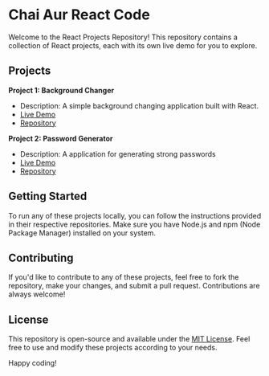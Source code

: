 # Chai Aur React Code

Welcome to the React Projects Repository! This repository contains a collection of React projects, each with its own live demo for you to explore.

## Projects

**Project 1: Background Changer**
- Description: A simple background changing application built with React.
- [Live Demo](https://bg-changerr.netlify.app/)
- [Repository](https://github.com/g3vind/chai-aur-react-code/tree/main/bg-changer-project/bg-changer)

**Project 2: Password Generator**
- Description: A application for generating strong passwords
- [Live Demo](https://passwordifyy.netlify.app)
- [Repository](https://github.com/g3vind/chai-aur-react-code/tree/main/password-generator)



## Getting Started

To run any of these projects locally, you can follow the instructions provided in their respective repositories. Make sure you have Node.js and npm (Node Package Manager) installed on your system.

## Contributing

If you'd like to contribute to any of these projects, feel free to fork the repository, make your changes, and submit a pull request. Contributions are always welcome!

## License

This repository is open-source and available under the [MIT License](LICENSE). Feel free to use and modify these projects according to your needs.

Happy coding!
